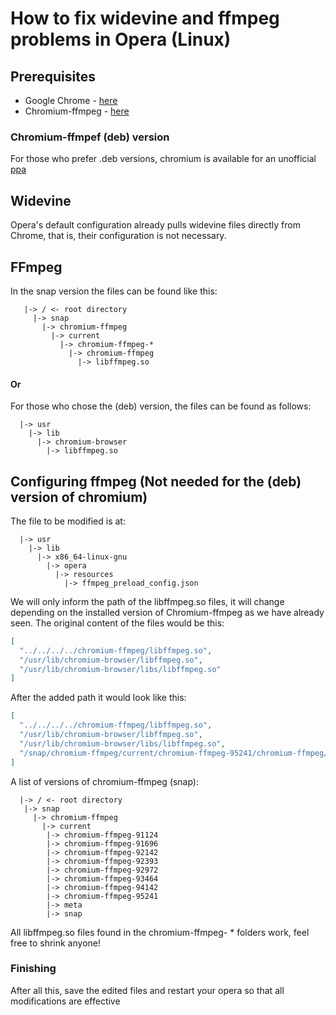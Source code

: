 # How to fix widevine and ffmpeg problems in Opera (Linux)

## Prerequisites
  - Google Chrome -  [here](https://www.google.pt/intl/pt-PT/chrome/)
  - Chromium-ffmpeg - [here](https://snapcraft.io/chromium-ffmpeg)
### Chromium-ffmpef (deb) version
  For those who prefer .deb versions, chromium is available for an unofficial [ppa](https://launchpad.net/~xalt7x/+archive/ubuntu/chromium-deb-vaapi)
  
## Widevine
  Opera's default configuration already pulls widevine files directly from Chrome, that is, their configuration is not necessary.
  
## FFmpeg
  In the snap version the files can be found like this:
```
   |-> / <- root directory
     |-> snap
       |-> chromium-ffmpeg
         |-> current
           |-> chromium-ffmpeg-*
             |-> chromium-ffmpeg
               |-> libffmpeg.so
```
#### Or
  For those who chose the (deb) version, the files can be found as follows:
```
  |-> usr
    |-> lib
      |-> chromium-browser
        |-> libffmpeg.so
```
## Configuring ffmpeg (Not needed for the (deb) version of chromium)
  The file to be modified is at:
```
  |-> usr
    |-> lib
      |-> x86_64-linux-gnu
        |-> opera
          |-> resources
            |-> ffmpeg_preload_config.json
```
  We will only inform the path of the libffmpeg.so files, it will change depending on the installed version of Chromium-ffmpeg as we have already seen.
  The original content of the files would be this:
```json
[
  "../../../../chromium-ffmpeg/libffmpeg.so",
  "/usr/lib/chromium-browser/libffmpeg.so",
  "/usr/lib/chromium-browser/libs/libffmpeg.so"
]
```
  After the added path it would look like this:
```json
[
  "../../../../chromium-ffmpeg/libffmpeg.so",
  "/usr/lib/chromium-browser/libffmpeg.so",
  "/usr/lib/chromium-browser/libs/libffmpeg.so",
  "/snap/chromium-ffmpeg/current/chromium-ffmpeg-95241/chromium-ffmpeg/libffmpeg.so"
]
```
  A list of versions of chromium-ffmpeg (snap):
  ```
    |-> / <- root directory
     |-> snap
       |-> chromium-ffmpeg
         |-> current
          |-> chromium-ffmpeg-91124
          |-> chromium-ffmpeg-91696
          |-> chromium-ffmpeg-92142
          |-> chromium-ffmpeg-92393
          |-> chromium-ffmpeg-92972
          |-> chromium-ffmpeg-93464
          |-> chromium-ffmpeg-94142
          |-> chromium-ffmpeg-95241
          |-> meta
          |-> snap
  ```
  All libffmpeg.so files found in the chromium-ffmpeg- * folders work, feel free to shrink anyone!
  
### Finishing
  After all this, save the edited files and restart your opera so that all modifications are effective
